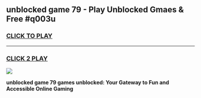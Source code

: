 
## unblocked game 79 - Play Unblocked Gmaes & Free #q003u
<h3>
<a href="https://news.freeplayer.one?title=unblocked_game_79&ref=24F">CLICK TO PLAY</a></h3>
<hr>

<h3>
<a href="https://news.freeplayer.one?title=unblocked_game_79&ref=24F">CLICK 2 PLAY</a>
  
</h3>

<a href="https://news.freeplayer.one?title=unblocked_game_79&ref=24F/"><img src="https://clearcache.store/games.png"></a>


**unblocked game 79 games unblocked: Your Gateway to Fun and Accessible Online Gaming**
